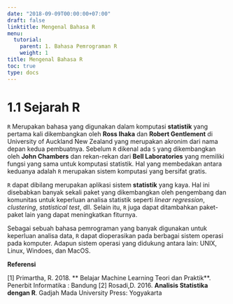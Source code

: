 ```yaml
---
date: "2018-09-09T00:00:00+07:00"
draft: false
linktitle: Mengenal Bahasa R
menu:
  tutorial:
    parent: 1. Bahasa Pemrograman R
    weight: 1
title: Mengenal Bahasa R
toc: true
type: docs
---
```


# 1.1 Sejarah R

`R` Merupakan bahasa yang digunakan dalam komputasi **statistik** yang pertama kali dikembangkan oleh **Ross Ihaka** dan **Robert Gentlement** di University of Auckland  New Zealand yang merupakan akronim dari nama depan kedua pembuatnya. Sebelum `R` dikenal ada `S` yang dikembangkan oleh **John Chambers** dan rekan-rekan dari **Bell Laboratories** yang memiliki fungsi yang sama untuk komputasi statistik. Hal yang membedakan antara keduanya adalah `R` merupakan sistem komputasi yang bersifat gratis.

`R` dapat dibilang merupakan aplikasi sistem **statistik** yang kaya. Hal ini disebabkan banyak sekali paket yang dikembangkan oleh pengembang dan komunitas untuk keperluan analisa statistik seperti *linear regression*, *clustering*, *statistical test*, dll. Selain itu, `R` juga dapat ditambahkan paket-paket lain yang dapat meningkatkan fiturnya.

Sebagai sebuah bahasa pemrograman yang banyak digunakan untuk keperluan analisa data, `R` dapat dioperasikan pada berbagai sistem operasi pada komputer. Adapun sistem operasi yang didukung antara lain: UNIX, Linux, Windoes, dan MacOS.

**Referensi**

[1] Primartha, R. 2018. ** Belajar Machine Learning Teori dan Praktik**. Penerbit Informatika : Bandung
[2] Rosadi,D. 2016. **Analisis Statistika dengan R**. Gadjah Mada University Press: Yogyakarta



